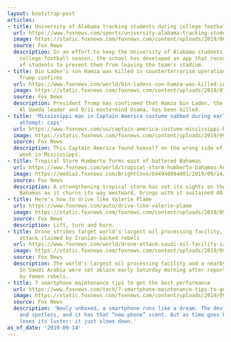 ```yaml
---
layout: bootstrap-post
articles:
- title: University of Alabama tracking students during college football games
  url: https://www.foxnews.com/sports/university-alabama-tracking-students-during-games
  image: https://static.foxnews.com/foxnews.com/content/uploads/2019/08/CFB-Nick-Saban3.jpg
  source: Fox News
  description: In an effort to keep the University of Alabama students engaged during
    college football season, the school has developed an app that records the location
    of students to prevent them from leaving the team's stadium.
- title: Bin Laden's son Hamza was killed in counterterrorism operation, President
    Trump confirms
  url: https://www.foxnews.com/world/bin-ladens-son-hamza-was-killed-in-counterterrorism-operation-president-trump-confirms
  image: https://static.foxnews.com/foxnews.com/content/uploads/2019/07/Hamza-bin-Laden.jpg
  source: Fox News
  description: President Trump has confirmed that Hamza bin Laden, the son of former
    Al Qaeda leader and 9/11 mastermind Usama, has been killed.
- title: 'Mississippi man in Captain America costume nabbed during early morning burglary
    attempt: cops'
  url: https://www.foxnews.com/us/captain-america-costume-mississippi-burglary
  image: https://static.foxnews.com/foxnews.com/content/uploads/2019/09/Captain-America-Clarksdale-Police-Department.jpg
  source: Fox News
  description: This Captain America found himself on the wrong side of the law this
    week in Mississippi.
- title: Tropical Storm Humberto forms east of battered Bahamas
  url: https://www.foxnews.com/world/tropical-storm-humberto-bahamas-hurricane-dorian
  image: https://media2.foxnews.com/BrightCove/694940094001/2019/09/14/694940094001_6086250118001_6086252444001-vs.jpg
  source: Fox News
  description: A strengthening tropical storm has set its sights on the Dorian-battered
    Bahamas as it churns its way westward, brings with it sustained 40 mph winds.
- title: Here's how to drive like Valerie Plame
  url: https://www.foxnews.com/auto/drive-like-valerie-plame
  image: https://static.foxnews.com/foxnews.com/content/uploads/2019/09/plame1.jpg
  source: Fox News
  description: Lift, turn and burn.
- title: Drone strikes target world's largest oil processing facility, Saudi oil field;
    attack claimed by Iranian-backed rebels
  url: https://www.foxnews.com/world/drone-attack-saudi-oil-facility-iran-rebels
  image: https://static.foxnews.com/foxnews.com/content/uploads/2019/09/aramco-fire-Reuters.jpg
  source: Fox News
  description: The world's largest oil processing facility and a nearby oil field
    in Saudi Arabia were set ablaze early Saturday morning after reported drone attacks
    by Yemen rebels.
- title: 7 smartphone maintenance tips to get the best performance
  url: https://www.foxnews.com/tech/7-smartphone-maintenance-tips-to-get-the-best-performance
  image: https://static.foxnews.com/foxnews.com/content/uploads/2019/09/AppleiPhone11Getty2019.jpg
  source: Fox News
  description: 'Newly unboxed, a smartphone runs like a dream. The device is fresh
    and spotless, and it has that “new phone” scent. But as time goes by, your phone
    loses its luster: it just slows down.'
as_of_date: '2019-09-14'
---
```


